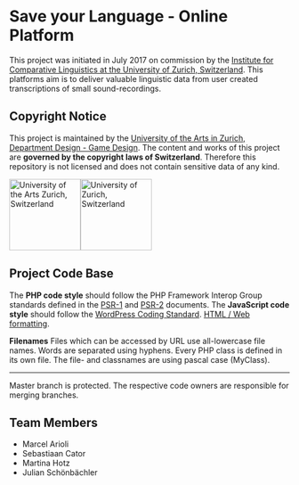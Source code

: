 Save your Language - Online Platform
====================================
This project was initiated in July 2017 on commission by the [Institute for Comparative Linguistics at the University of Zurich, Switzerland](http://www.uzh.ch). This platforms aim is to deliver valuable linguistic data from user created transcriptions of small sound-recordings.

Copyright Notice
----------------
This project is maintained by the [University of the Arts in Zurich, Department Design - Game Design](https://www.zhdk.ch).
The content and works of this project are **governed by the copyright laws of Switzerland**. Therefore this repository is not licensed and does not contain sensitive data of any kind.

<img src="https://rawgithub.com/JulianSchoenbaechler/SaveYourLanguage/master/platform/img/zhdk-logo.svg" alt="University of the Arts Zurich, Switzerland" height="128" /><img src="https://rawgithub.com/JulianSchoenbaechler/SaveYourLanguage/master/platform/img/uzh-logo.svg" alt="University of Zurich, Switzerland" height="128" />

Project Code Base
-----------------
The **PHP code style** should follow the PHP Framework Interop Group standards defined in the [PSR-1](http://www.php-fig.org/psr/psr-1/) and [PSR-2](http://www.php-fig.org/psr/psr-2/) documents.
The **JavaScript code style** should follow the [WordPress Coding Standard](https://make.wordpress.org/core/handbook/best-practices/coding-standards/javascript/).
[HTML / Web formatting](https://www.w3schools.com/htmL/html5_syntax.asp).

**Filenames**
Files which can be accessed by URL use all-lowercase file names. Words are separated using hyphens.
Every PHP class is defined in its own file. The file- and classnames are using pascal case (MyClass).

----------
Master branch is protected. The respective code owners are responsible for merging branches.

Team Members
------------
 - Marcel Arioli
 - Sebastiaan Cator
 - Martina Hotz
 - Julian Schönbächler
